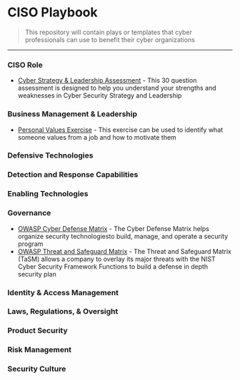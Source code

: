 # CISO Playbook 
> This repository will contain plays or templates that cyber professionals can use to benefit their cyber organizations
---
### CISO Role<br>
- [Cyber Strategy & Leadership Assessment](https://forms.gle/3WCMSeLPVuGAP7Qq7) - This 30 question assessment is designed to help you understand your strengths and weaknesses in Cyber Security Strategy and Leadership
### Business Management & Leadership<br>
- [Personal Values Exercise](https://docs.google.com/document/d/1M19JkXAp_fkxHpgHB21pkq28UntJkcLE/edit?usp=sharing&ouid=104989998442085477687&rtpof=true&sd=true) - This exercise can be used to identify what someone values from a job and how to motivate them 
### Defensive Technologies<br>
### Detection and Response Capabilities<br>
### Enabling Technologies<br>
### Governance<br>
- [OWASP Cyber Defense Matrix](https://owasp.org/www-project-cyber-defense-matrix/) -  The Cyber Defense Matrix helps organize security technologiesto build, manage, and operate a security program
- [OWASP Threat and Safeguard Matrix](https://owasp.org/www-project-threat-and-safeguard-matrix/) - The Threat and Safeguard Matrix (TaSM) allows a company to overlay its major threats with the NIST Cyber Security Framework Functions to build a defense in depth security plan
### Identity & Access Management<br>
### Laws, Regulations, & Oversight<br>
### Product Security<br>
### Risk Management<br>
### Security Culture<br>
